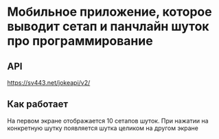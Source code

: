 # Мобильное приложение, которое выводит сетап и панчлайн шуток про программирование

## API

https://sv443.net/jokeapi/v2/

## Как работает

На первом экране отображается 10 сетапов шуток. При нажатии на конкретную шутку появляется шутка целиком на другом экране
